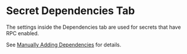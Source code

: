 [title]: # (Secret Dependencies Tab)
[tags]: # (Dependencies)
[priority]: # (10)

# Secret Dependencies Tab

The settings inside the Dependencies tab are used for secrets that have RPC enabled.

See [Manually Adding Dependencies](#manually-adding-dependencies) for details.
